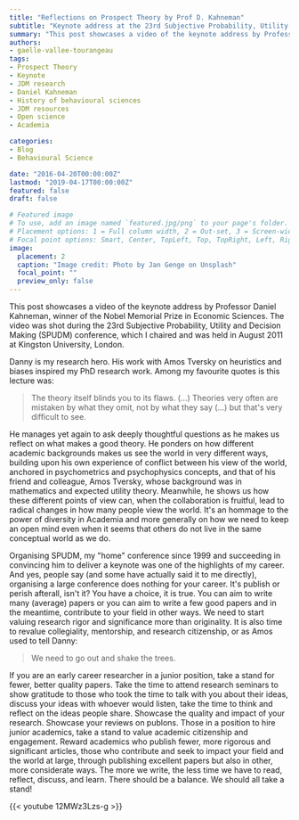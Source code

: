 ```yaml
---
title: "Reflections on Prospect Theory by Prof D. Kahneman"
subtitle: "Keynote address at the 23rd Subjective Probability, Utility and Decision Making (SPUDM) conference (2011)."
summary: "This post showcases a video of the keynote address by Professor Daniel Kahneman shot during the 23rd Subjective Probability, Utility and Decision Making (SPUDM) conference."
authors:
- gaelle-vallee-tourangeau
tags:
- Prospect Theory
- Keynote
- JDM research
- Daniel Kahneman
- History of behavioural sciences
- JDM resources
- Open science
- Academia

categories:
- Blog
- Behavioural Science

date: "2016-04-20T00:00:00Z"
lastmod: "2019-04-17T00:00:00Z"
featured: false
draft: false

# Featured image
# To use, add an image named `featured.jpg/png` to your page's folder.
# Placement options: 1 = Full column width, 2 = Out-set, 3 = Screen-width
# Focal point options: Smart, Center, TopLeft, Top, TopRight, Left, Right, BottomLeft, Bottom, BottomRight
image:
  placement: 2
  caption: "Image credit: Photo by Jan Genge on Unsplash"
  focal_point: ""
  preview_only: false
---
```


This post showcases a video of the keynote address by Professor Daniel Kahneman, winner of the Nobel Memorial Prize in Economic Sciences. The video was shot during the 23rd Subjective Probability, Utility and Decision Making (SPUDM) conference, which I chaired and was held in August 2011 at Kingston University, London.

Danny is my research hero. His work with Amos Tversky on heuristics and biases inspired my PhD research work. Among my favourite quotes is this lecture was:

> The theory itself blinds you to its flaws. (...) Theories very often are mistaken by what they omit, not by what they say (...) but that's very difficult to see. 

He manages yet again to ask deeply thoughtful questions as he makes us reflect on what makes a good theory. He ponders on how different academic backgrounds makes us see the world in very different ways, building upon his own experience of conflict between his view of the world, anchored in psychometrics and psychophysics concepts, and that of his friend and colleague, Amos Tversky, whose background was in mathematics and expected utility theory. Meanwhile, he shows us how these different points of view can, when the collaboration is fruitful, lead to radical changes in how many people view the world. It's an hommage to the power of diversity in Academia and more generally on how we need to keep an open mind even when it seems that others do not live in the same conceptual world as we do. 

Organising SPUDM, my "home" conference since 1999 and succeeding in convincing him to deliver a keynote was one of the highlights of my career. And yes, people say (and some have actually said it to me directly), organising a large conference does nothing for your career. It's publish or perish afterall, isn't it? You have a choice, it is true. You can aim to write many (average) papers or you can aim to write a few good papers and in the meantime, contribute to your field in other ways. We need to start valuing research rigor and significance more than originality. It is also time to revalue collegiality, mentorship, and research citizenship, or as Amos used to tell Danny: 

> We need to go out and shake the trees. 

If you are an early career researcher in a junior position, take a stand for fewer, better quality papers. Take the time to attend research seminars to show gratitude to those who took the time to talk with you about their ideas, discuss your ideas with whoever would listen, take the time to think and reflect on the ideas people share. Showcase the quality and impact of your research. Showcase your reviews on publons. Those in a position to hire junior academics, take a stand to value academic citizenship and engagement. Reward academics who publish fewer, more rigorous and significant articles, those who contribute and seek to impact your field and the world at large, through publishing excellent papers but also in other, more considerate ways. The more we write, the less time we have to read, reflect, discuss, and learn. There should be a balance. We should all take a stand!

{{< youtube 12MWz3Lzs-g >}}
